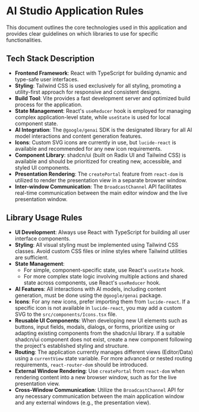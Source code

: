 # AI Studio Application Rules

This document outlines the core technologies used in this application and provides clear guidelines on which libraries to use for specific functionalities.

## Tech Stack Description

*   **Frontend Framework**: React with TypeScript for building dynamic and type-safe user interfaces.
*   **Styling**: Tailwind CSS is used exclusively for all styling, promoting a utility-first approach for responsive and consistent designs.
*   **Build Tool**: Vite provides a fast development server and optimized build process for the application.
*   **State Management**: React's `useReducer` hook is employed for managing complex application-level state, while `useState` is used for local component state.
*   **AI Integration**: The `@google/genai` SDK is the designated library for all AI model interactions and content generation features.
*   **Icons**: Custom SVG icons are currently in use, but `lucide-react` is available and recommended for any new icon requirements.
*   **Component Library**: shadcn/ui (built on Radix UI and Tailwind CSS) is available and should be prioritized for creating new, accessible, and styled UI components.
*   **Presentation Rendering**: The `createPortal` feature from `react-dom` is utilized to render the presentation view in a separate browser window.
*   **Inter-window Communication**: The `BroadcastChannel` API facilitates real-time communication between the main editor window and the live presentation window.

## Library Usage Rules

*   **UI Development**: Always use React with TypeScript for building all user interface components.
*   **Styling**: All visual styling must be implemented using Tailwind CSS classes. Avoid custom CSS files or inline styles where Tailwind utilities are sufficient.
*   **State Management**:
    *   For simple, component-specific state, use React's `useState` hook.
    *   For more complex state logic involving multiple actions and shared state across components, use React's `useReducer` hook.
*   **AI Features**: All interactions with AI models, including content generation, must be done using the `@google/genai` package.
*   **Icons**: For any new icons, prefer importing them from `lucide-react`. If a specific icon is not available in `lucide-react`, you may add a custom SVG to the `src/components/Icons.tsx` file.
*   **Reusable UI Components**: When developing new UI elements such as buttons, input fields, modals, dialogs, or forms, prioritize using or adapting existing components from the shadcn/ui library. If a suitable shadcn/ui component does not exist, create a new component following the project's established styling and structure.
*   **Routing**: The application currently manages different views (Editor/Data) using a `currentView` state variable. For more advanced or nested routing requirements, `react-router-dom` should be introduced.
*   **External Window Rendering**: Use `createPortal` from `react-dom` when rendering content into a new browser window, such as for the live presentation view.
*   **Cross-Window Communication**: Utilize the `BroadcastChannel` API for any necessary communication between the main application window and any external windows (e.g., the presentation view).